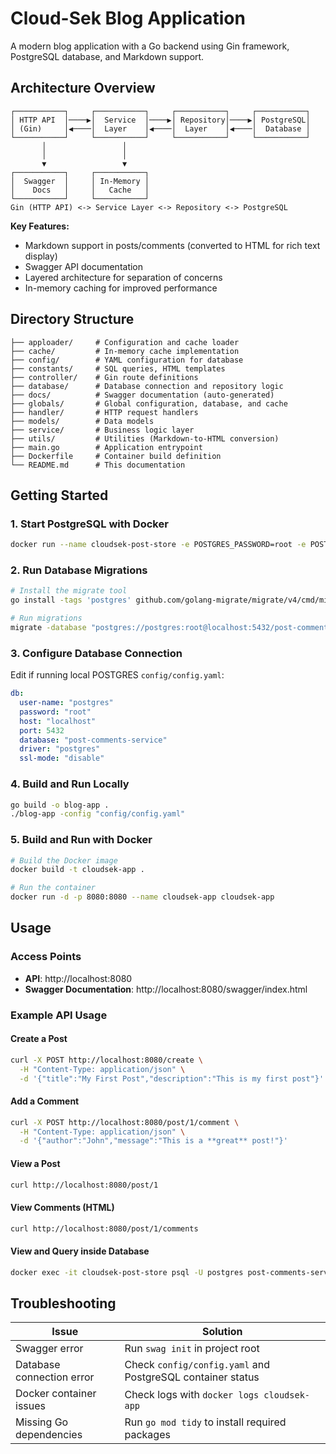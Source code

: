# Cloud-Sek Blog Application

A modern blog application with a Go backend using Gin framework, PostgreSQL database, and Markdown support.

## Architecture Overview

```
┌───────────┐     ┌───────────┐     ┌───────────┐     ┌───────────┐
│ HTTP API  │────▶│  Service  │────▶│ Repository│────▶│ PostgreSQL│
│ (Gin)     │◀────│  Layer    │◀────│  Layer    │◀────│  Database │
└───────────┘     └───────────┘     └───────────┘     └───────────┘
       │                 │
       │                 │
       ▼                 ▼
┌───────────┐     ┌───────────┐
│  Swagger  │     │ In-Memory │
│    Docs   │     │   Cache   │
└───────────┘     └───────────┘
Gin (HTTP API) <-> Service Layer <-> Repository <-> PostgreSQL
```
**Key Features:**
- Markdown support in posts/comments (converted to HTML for rich text display)
- Swagger API documentation
- Layered architecture for separation of concerns
- In-memory caching for improved performance

## Directory Structure

```
├── apploader/     # Configuration and cache loader
├── cache/         # In-memory cache implementation
├── config/        # YAML configuration for database
├── constants/     # SQL queries, HTML templates
├── controller/    # Gin route definitions
├── database/      # Database connection and repository logic
├── docs/          # Swagger documentation (auto-generated)
├── globals/       # Global configuration, database, and cache
├── handler/       # HTTP request handlers
├── models/        # Data models
├── service/       # Business logic layer
├── utils/         # Utilities (Markdown-to-HTML conversion)
├── main.go        # Application entrypoint
├── Dockerfile     # Container build definition
└── README.md      # This documentation
```

## Getting Started

### 1. Start PostgreSQL with Docker

```bash
docker run --name cloudsek-post-store -e POSTGRES_PASSWORD=root -e POSTGRES_DB=post-comments-service -p 5432:5432 -d postgres:latest
```

### 2. Run Database Migrations

```bash
# Install the migrate tool
go install -tags 'postgres' github.com/golang-migrate/migrate/v4/cmd/migrate@latest

# Run migrations
migrate -database "postgres://postgres:root@localhost:5432/post-comments-service?sslmode=disable" -path ./database/migration up
```

### 3. Configure Database Connection

Edit if running local POSTGRES `config/config.yaml`:

```yaml
db:
  user-name: "postgres"
  password: "root"
  host: "localhost"
  port: 5432
  database: "post-comments-service"
  driver: "postgres"
  ssl-mode: "disable"
```

### 4. Build and Run Locally

```bash
go build -o blog-app .
./blog-app -config "config/config.yaml"
```

### 5. Build and Run with Docker

```bash
# Build the Docker image
docker build -t cloudsek-app .

# Run the container
docker run -d -p 8080:8080 --name cloudsek-app cloudsek-app
```

## Usage

### Access Points

- **API**: http://localhost:8080
- **Swagger Documentation**: http://localhost:8080/swagger/index.html

### Example API Usage

#### Create a Post

```bash
curl -X POST http://localhost:8080/create \
  -H "Content-Type: application/json" \
  -d '{"title":"My First Post","description":"This is my first post"}'
```
#### Add a Comment

```bash
curl -X POST http://localhost:8080/post/1/comment \
  -H "Content-Type: application/json" \
  -d '{"author":"John","message":"This is a **great** post!"}'
```

#### View a Post

```bash
curl http://localhost:8080/post/1
```

#### View Comments (HTML)

```bash
curl http://localhost:8080/post/1/comments
```
#### View and Query inside Database
``` bash 
docker exec -it cloudsek-post-store psql -U postgres post-comments-service
```

## Troubleshooting

| Issue | Solution |
|-------|----------|
| Swagger error | Run `swag init` in project root |
| Database connection error | Check `config/config.yaml` and PostgreSQL container status |
| Docker container issues | Check logs with `docker logs cloudsek-app` |
| Missing Go dependencies | Run `go mod tidy` to install required packages |
